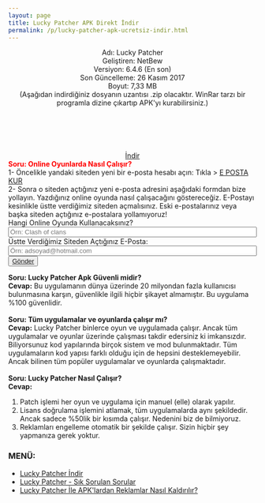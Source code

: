 ```yaml
---
layout: page
title: Lucky Patcher APK Direkt İndir
permalink: /p/lucky-patcher-apk-ucretsiz-indir.html
---
```


<center>
<script async src="//pagead2.googlesyndication.com/pagead/js/adsbygoogle.js"></script>
<!-- KingBaglanti -->
<ins class="adsbygoogle"
     style="display:block"
     data-ad-client="ca-pub-7942429830883405"
     data-ad-slot="4590880399"
     data-ad-format="link"></ins>
<script>
(adsbygoogle = window.adsbygoogle || []).push({});
</script>
Adı: Lucky Patcher<br />
Geliştiren: NetBew<br />
Versiyon: 6.4.6 (En son)<br />
Son Güncelleme: 26 Kasım 2017<br />
Boyut: 7,33 MB<br />
(Aşağıdan indirdiğiniz dosyanın uzantısı .zip olacaktır. WinRar tarzı bir programla dizine çıkartıp APK'yı kurabilirsiniz.)
<center>
<script async="" src="//pagead2.googlesyndication.com/pagead/js/adsbygoogle.js"></script>
<!-- 200 90 -->
<ins class="adsbygoogle" data-ad-client="ca-pub-7942429830883405" data-ad-slot="4977168797" style="display: inline-block; height: 90px; width: 200px;"></ins>
<script>
(adsbygoogle = window.adsbygoogle || []).push({});
</script>
</center>
<a href="http://www.luckypatcher.mobi/LuckyPatcherMobi_Official_v6.8.7.zip" target="_blank">İndir</a>
<script async src="//pagead2.googlesyndication.com/pagead/js/adsbygoogle.js"></script>
<!-- KingBaglanti -->
<ins class="adsbygoogle"
     style="display:block"
     data-ad-client="ca-pub-7942429830883405"
     data-ad-slot="4590880399"
     data-ad-format="link"></ins>
<script>
(adsbygoogle = window.adsbygoogle || []).push({});
</script>
      </center>
<span style="color: red;">
<b>Soru: Online Oyunlarda Nasıl Çalışır?</b></span><br />
1- Öncelikle yandaki siteden yeni bir e-posta hesabı açın: Tıkla > <a target="_blank" href="http://www.epostakur.site">E POSTA KUR</a><br />
2- Sonra o siteden açtığınız yeni e-posta adresini aşağıdaki formdan bize yollayın. Yazdığınız online oyunda nasıl çalışacağını göstereceğiz. E-Postayı kesinlikle üstte verdiğimiz siteden açmalısınız. Eski e-postalarınız veya başka siteden açtığınız e-postalara yollamıyoruz!<br />

<form id="iletisim" method="POST">
 Hangi Online Oyunda Kullanacaksınız?<br />
 <input style="width: 100%" type="text" placeholder="Örn: Clash of clans" /><br />
 Üstte Verdiğimiz Siteden Açtığınız E-Posta:<br />
 <input style="width: 100%" type="email" placeholder="Örn: adsoyad@hotmail.com" /><br />
<button><a href="http://www.luckypatcher.mobi/">Gönder</a></button>
</form>

<b>Soru: Lucky Patcher Apk Güvenli midir?</b><br />
<b>Cevap:</b> Bu uygulamanın dünya üzerinde 20 milyondan fazla kullanıcısı bulunmasına karşın, güvenlikle ilgili hiçbir şikayet almamıştır. Bu uygulama %100 güvenlidir.<br />
<br />
<b>Soru: Tüm uygulamalar ve oyunlarda çalışır mı?</b><br />
<b>Cevap:</b>&nbsp;Lucky Patcher binlerce oyun ve uygulamada çalışır. Ancak tüm uygulamalar ve oyunlar üzerinde çalışması takdir edersiniz ki imkansızdır. Biliyorsunuz kod yapılarında birçok sistem ve mod bulunmaktadır. Tüm uygulamaların kod yapısı farklı olduğu için de hepsini desteklemeyebilir. Ancak bilinen tüm popüler uygulamalar ve oyunlarda çalışmaktadır.<br />
<br />
<b>Soru: Lucky Patcher Nasıl Çalışır?</b><br />
<b>Cevap:</b><br />
<ol>
<li>Patch işlemi her oyun ve uygulama için manuel (elle) olarak yapılır.</li>
<li>Lisans doğrulama işlemini atlamak, tüm uygulamalarda aynı şekildedir. Ancak sadece %50lik bir kısımda çalışır. Nedenini biz de bilmiyoruz.</li>
<li>Reklamları engelleme otomatik bir şekilde çalışır. Sizin hiçbir şey yapmanıza gerek yoktur.</li>
</ol>       

<h3>MENÜ:</h3>
<ul>
<li><a href="http://www.luckypatcher.mobi/p/lucky-patcher-apk-ucretsiz-indir.html">Lucky Patcher İndir</a></li>
<li><a href="http://www.luckypatcher.mobi/2017/01/lucky-patcher-apk.html">Lucky Patcher - Sık Sorulan Sorular
</a></li>
<li><a href="http://www.luckypatcher.mobi/lucky-patcher-ile-reklamlar-nasil-kaldirilir.html">Lucky Patcher İle APK'lardan Reklamlar Nasıl Kaldırılır?</a>
</li>
</ul>
